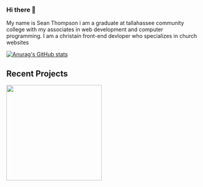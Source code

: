 ### Hi there 👋
My name is Sean Thompson i am a graduate at tallahassee community college with my associates in web development and computer programming. I am a christain front-end devloper who specializes in church websites

[![Anurag's GitHub stats](https://github-readme-stats.vercel.app/api?username=SeanThompsonJr)](https://github.com/anuraghazra/github-readme-stats)

## Recent Projects
<a href="https://github.com/SeanThompsonJr/Youtube-clone">
<img src="https://github.com/SeanThompsonJr/SeanThompsonJr/blob/main/youtube_project_display.gif" width="250"/>
</a>
<!--
**SeanThompsonJr/SeanThompsonJr** is a ✨ _special_ ✨ repository because its `README.md` (this file) appears on your GitHub profile.

Here are some ideas to get you started:

- 🔭 I’m currently working on getting my github started
- 🌱 I’m currently learning web developmenmt
- 👯 I’m looking to collaborate on ...
- 🤔 I’m looking for help with ...
- 💬 Ask me about ...
- 📫 How to reach me: ...
- 😄 Pronouns: ...
- ⚡ Fun fact: ...
-->
